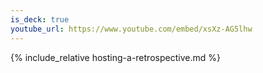 ```yaml
---
is_deck: true
youtube_url: https://www.youtube.com/embed/xsXz-AG5lhw
---
```

{% include_relative hosting-a-retrospective.md %}